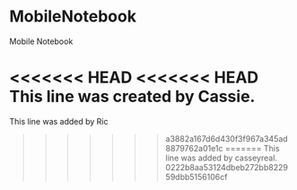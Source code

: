 MobileNotebook
==============

Mobile Notebook

<<<<<<< HEAD
<<<<<<< HEAD
This line was created by Cassie.
=======
This line was added by Ric
>>>>>>> a3882a167d6d430f3f967a345ad8879762a01e1c
=======
This line was added by casseyreal.
>>>>>>> 0222b8aa53124dbeb272bb822959dbb5156106cf
